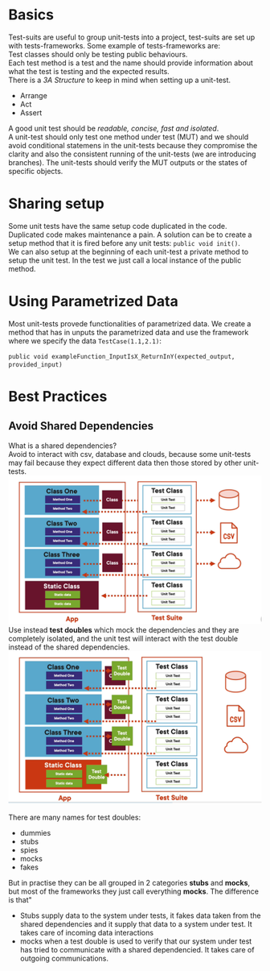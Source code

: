# Basics
Test-suits are useful to group unit-tests into a project, test-suits are set up with tests-frameworks. Some example of tests-frameworks are:<br/>
Test classes should only be testing public behaviours.<br/>
Each test method is a test and the name should provide information about what the test is testing and the expected results.<br/>
There is a *3A Structure* to keep in mind when setting up a unit-test.<br/>
* Arrange
* Act
* Assert

A good unit test should be *readable, concise, fast and isolated*.<br/>
A unit-test should only test one method under test (MUT) and we should avoid conditional statemens in the unit-tests because they compromise the clarity and also the consistent running of the unit-tests (we are introducing branches). The unit-tests should verify the MUT outputs or the states of specific objects.

# Sharing setup
Some unit tests have the same setup code duplicated in the code. Duplicated code makes maintenance a pain. A solution can be to create a setup method that it is fired before any unit tests: `public void init()`.</br>
We can also setup at the beginning of each unit-test a private method to setup the unit test. In the test we just call a local instance of the public method.
# Using Parametrized Data
Most unit-tests provede functionalities of parametrized data. We create a method that has in unputs the parametrized data and use the framework where we specify the data `TestCase(1.1,2.1)`:
```
public void exampleFunction_InputIsX_ReturnInY(expected_output, provided_input)
``` 
# Best Practices
## Avoid Shared Dependencies
What is a shared dependencies?<br/>
Avoid to interact with csv, database and clouds, because some unit-tests may fail because they expect different data then those stored by other unit-tests.
![Shared Dependencies](/unit-tests/imgs/shared-dependencies.png "Shared Dependencies")<br/> Use instead **test doubles** which mock the dependencies and they are completely isolated, and the unit test will interact with the test double instead of the shared dependencies.
![Test Doubles](/unit-tests/imgs/test-doubles.png "Test Doubles")<br/> 
<br/>
There are many names for test doubles:
- dummies
- stubs
- spies
- mocks
- fakes

But in practise they can be all grouped in 2 categories **stubs** and **mocks**, but most of the frameworks they just call everything **mocks**. The difference is that"
- Stubs supply data to the system under tests, it fakes data taken from the shared dependencies and it supply that data to a system under test. It takes care of incoming data interactions 
- mocks when a test double is used to verify that our system under test has tried to communicate with a shared dependencied. It takes care of outgoing communications. 